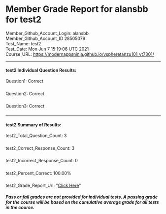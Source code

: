 # Member Grade Report for alansbb for test2  
   
Member_Github_Account_Login: alansbb  
Member_Github_Account_ID 28505079  
Test_Name: test2  
Test_Date: Mon Jun  7 15:19:06 UTC 2021  
Course_URL: https://modernappsninja.github.io/vspheretanzu101_vt7301/  
   
---  
#### test2 Individual Question Results:  
Question1: Correct  
#####  
Question2: Correct  
#####  
Question3: Correct  
#####  
---  
#### test2 Summary of Results:  
test2_Total_Question_Count: 3  
#####  
test2_Correct_Response_Count: 3  
#####  
test2_Incorrect_Response_Count: 0  
#####  
test2_Percent_Correct: 100.00%  
#####  
test2_Grade_Report_Url: "[Click Here](https://github.com/modernappsninjas/alansbb/blob/main/static/userdata/courses/vspheretanzu101_vt7301/grade_report.pr643.test2.md)"
##### Pass or fail grades are not provided for individual tests. A passing grade for the course will be based on the cumulative average grade for all tests in the course.  
